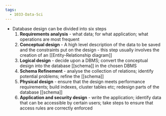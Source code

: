 ```yaml
---
tags:
  - 1033-Data-Sci
---
```

- Database design can be divided into six steps
    1. **Requirements analysis** - what data; for what application; what operations are most frequent
    2. **Conceptual design** - A high level description of the data to be saved and the constraints put on the design - this step usually involves the creation of an [[Entity-Relationship diagram]]
    3. **Logical design** - decide upon a DBMS; convert the conceptual design into the database [[schema]] in the chosen DBMS
    4. **Schema Refinement** - analyse the collection of relations; identify potential problems; refine the [[schema]]
    5. **Physical design** - ensure that the design meets performance requirements; build indexes, cluster tables etc; redesign parts of the database [[schema]]
    6. **Application and security design** - write the application; identify data that can be accessible by certain users; take steps to ensure that access rules are correctly enforced
